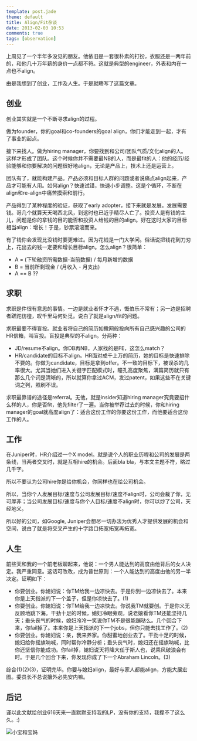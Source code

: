 ```yaml
---
template: post.jade
theme: default
title: Align/Fit杂谈
date: 2013-02-03 10:53
comments: true
tags: [observation]
---
```


上周见了一个半年多没见的朋友。他依旧是一套很朴素的打扮，衣服还是一两年前的，和他几十万年薪的身价一点都不符。这就是典型的engineer，外表和内在一点也不align。

由是我想到了创业，工作及人生。于是就瞎写了这篇文章。

## 创业

创业其实就是一个不断寻求align的过程。

做为founder，你的goal和co-founders的goal align，你们才能走到一起，才有了事业的起点。

接下来找人。做为hiring manager，你要找到和公司/团队气质/文化align的人。这样才形成了团队。这个时候你并不需要最NB的人，而是最fit的人：他的经历/经验能够和你要解决的问题很好地align，无论是产品上，技术上还是运营上。

团队有了，就能构建产品。产品必须和目标人群的问题或者说痛点align起来，产品才可能有人用。如何align？快速试错，快速小步调整。这是个循环，不断在align和re-align中痛苦摸索和前行。

<!--more-->

产品得到了某种程度的验证，获取了early adopter，接下来就是发展。发展需要钱。哥几个就算天天喝西北风，到这时也已近乎精尽人亡了。投资人是有钱的主儿，问题是你的拿钱的目的能否和投资人给钱的目的align。好在这时大家的目标相当align：增长！于是，钞票滚滚而来。

有了钱你会发现比没钱时要更难过。因为花钱是一门大学问。俗话说把钱花到刀刃上，花出去的钱一定要和增长目标align。怎么align？很简单：

* A = (下轮融资所需数据-当前数据) / 每月新增的数据
* B = 当前所剩现金 / (月收入 - 月支出)
* A == B ??

## 求职

求职是件很有意思的事情。一边是就业者怀才不遇，慨伯乐不常有；另一边是招聘者蹉跎彷徨，叹千里马何处觅。说白了就是align/fit的问题。

求职最要不得盲投。就业者将自己的简历如撒网般投向所有自己感兴趣的公司的HR信箱，叫盲投。盲投是典型的不align。分两种：

* JD/resume不align。你DB再NB，人家找的是FE，这怎么match？
* HR/candidate的目标不align。HR面对成千上万的简历，她的目标是快速排除不要的。你做为candidate，目标是拿到offer。不一致的目标下，被误杀的几率很大。尤其当她们进入关键字匹配模式时，瞳孔高度聚焦，满篇简历就只有那么几个词是清晰的，所以就算你拿过ACM，发过patent，如果这些不在关键词之列，照刷不误。

求职最靠谱的途径是referral。无他，就是insider知道hiring manager究竟要招什么样的人，你是否fit，他先filter了一遍。当你被举荐过去的时候，你和hiring manager的goal就高度align了：适合这份工作的你要这份工作，而他要适合这份工作的人。

## 工作

在Juniper时，HR介绍过一个X model。就是说个人的职业历程和公司的发展是两条线，当两者交叉时，就是互相hire的机会。后面bla bla，与本文主题不符，略过几千字。

所以不要认为公司hire你是给你机会，你同样也在给公司机会。

所以，当你个人发展目标/速度与公司发展目标/速度不align时，公司会裁了你，无可厚非；当公司发展目标/速度与你个人目标/速度不align时，你可以炒了公司，天经地义。

所以好的公司，如Google, Juniper会想尽一切办法为优秀人才提供发展的机会和空间，说白了就是将交叉产生的十字路口拓宽拓宽再拓宽。


## 人生

前些天和我的一个前老板聊起来，他说：一个男人能达到的高度由他背后的女人决定。我严重同意。这话可改改，成为普世原则：一个人能达到的高度由他的另一半决定。证明如下：

* 你要创业。你媳妇说：你TM给我一边凉快去。于是你到一边凉快去了。本来你是上天指派的下一个盖子，但是你凉快去了。(1)
* 你要创业。你媳妇说：你TM给我一边凉快去。你说我TM就要创。于是你义无反顾地跳下海。干劲十足的时候，媳妇冷眼旁观，说老娘看你TM还能坚持几天；垂头丧气的时候，媳妇冷冷一笑说你TM不是很能蹦哒么。几个回合下来，你fail掉了。本来你是上天指派的下一个jobs，但你只能去找工作了。(2)
* 你要创业。你媳妇说：亲，我来养家。你甜蜜地创业去了。干劲十足的时候，媳妇给你摇旗呐喊，同时帮你冷静分析；垂头丧气时，媳妇还在摇旗呐喊，比你还坚信你能成功。你fail掉，媳妇说天将降大任于斯人也，说乘风破浪会有时。于是几个回合下来，你发现你成了下一个Abraham Lincoln。(3)

综合(1)(2)(3)，证明完毕。你要与媳妇align，最好与家人都能align，方能大展宏图。委员长不总说攘外必先安内嘛。

## 后记

谨以此文献给创业616天来一直默默支持我的LP，没有你的支持，我撑不了这么久。:)

![小宝和宝妈](/assets/img/photos/baby20130203.jpg)